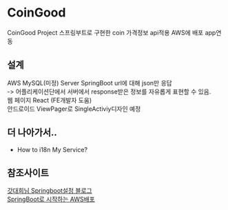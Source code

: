 # CoinGood
CoinGood Project 스프링부트로 구현한 coin 가격정보 api적용 AWS에 배포 app연동

## 설계
AWS
MySQL(미정)
Server SpringBoot url에 대해 json만 응답   
-> 어플리케이션단에서 서버에서 response받은 정보를 자유롭게 표현할 수 있음.  
웹 페이지  React (FE개발자 도움)  
안드로이드 ViewPager로 SingleActiviy디자인 예정 

## 더 나아가서..
- How to i18n My Service?


## 참조사이트

[갓대희님 Springboot설정 블로그](https://goddaehee.tistory.com/category/3.%20%EC%9B%B9%EA%B0%9C%EB%B0%9C/3_1_3%20%EC%8A%A4%ED%94%84%EB%A7%81%EB%B6%80%ED%8A%B8?page=2)   
[SpringBoot로 시작하는 AWS배포](링크없음)
